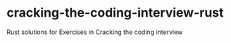 # cracking-the-coding-interview-rust
Rust solutions for Exercises in Cracking the coding interview 
